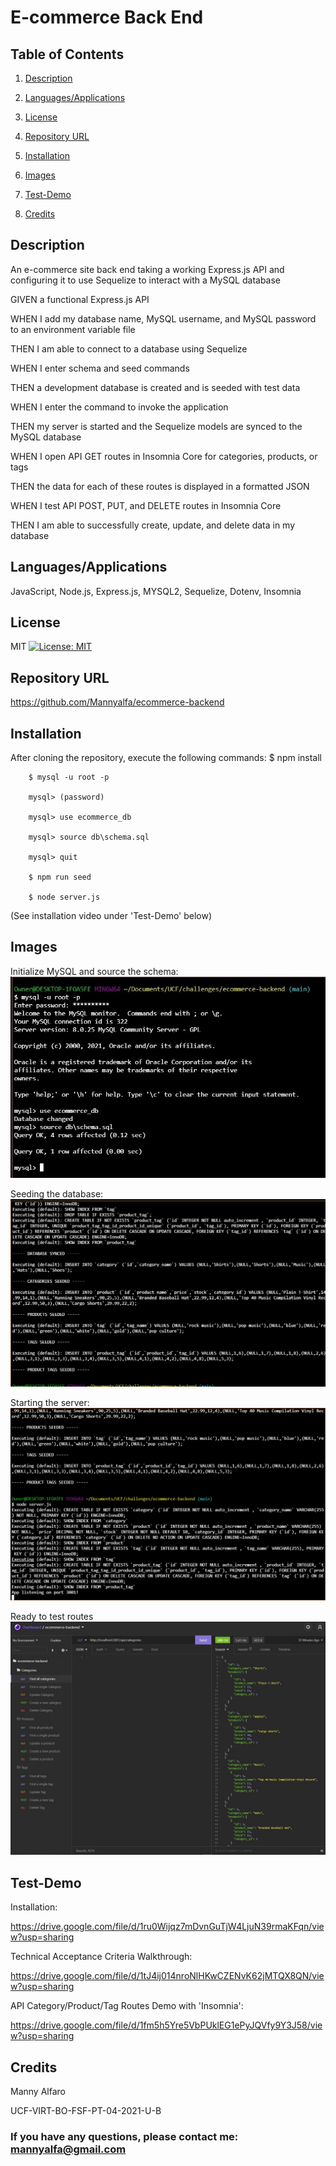 # E-commerce Back End 

## Table of Contents
1. [Description](#description)

2. [Languages/Applications](#languages-applications)

3. [License](#license)

4. [Repository URL](#repository-url)

5. [Installation](#installation)

6. [Images](#Images)

7. [Test-Demo](#test-demo)

8. [Credits](#credits)

## Description

An e-commerce site back end taking a working Express.js API and configuring it to use
Sequelize to interact with a MySQL database

GIVEN a functional Express.js API

WHEN I add my database name, MySQL username, and MySQL password to an environment variable file

THEN I am able to connect to a database using Sequelize

WHEN I enter schema and seed commands

THEN a development database is created and is seeded with test data

WHEN I enter the command to invoke the application

THEN my server is started and the Sequelize models are synced to the MySQL database

WHEN I open API GET routes in Insomnia Core for categories, products, or tags

THEN the data for each of these routes is displayed in a formatted JSON

WHEN I test API POST, PUT, and DELETE routes in Insomnia Core

THEN I am able to successfully create, update, and delete data in my database

## Languages/Applications

JavaScript, Node.js, Express.js, MYSQL2, Sequelize, Dotenv, Insomnia

## License
MIT [![License: MIT](https://img.shields.io/badge/License-MIT-yellow.svg)](https://opensource.org/licenses/MIT)

## Repository URL
https://github.com/Mannyalfa/ecommerce-backend

## Installation
After cloning the repository, execute the following commands:
	$ npm install
    	
        $ mysql -u root -p
    	
        mysql> (password)
    	
        mysql> use ecommerce_db
    	
        mysql> source db\schema.sql    
    	
        mysql> quit
    	
        $ npm run seed
    	
        $ node server.js

(See installation video under 'Test-Demo' below)


## Images
Initialize MySQL and source the schema:
![screenshot](https://github.com/Mannyalfa/ecommerce-backend/blob/main/images/mysql-setup.jpg)

Seeding the database:
![screenshot](https://github.com/Mannyalfa/ecommerce-backend/blob/main/images/seed-database.jpg)

Starting the server:
![screenshot](https://github.com/Mannyalfa/ecommerce-backend/blob/main/images/start-server.jpg)

Ready to test routes
![screenshot](https://github.com/Mannyalfa/ecommerce-backend/blob/main/images/screenshot.jpg)

## Test-Demo
Installation:

https://drive.google.com/file/d/1ru0Wijqz7mDvnGuTjW4LjuN39rmaKFqn/view?usp=sharing

Technical Acceptance Criteria Walkthrough:

https://drive.google.com/file/d/1tJ4ij014nroNlHKwCZENvK62jMTQX8QN/view?usp=sharing

API Category/Product/Tag Routes Demo with 'Insomnia':

https://drive.google.com/file/d/1fm5h5Yre5VbPUklEG1ePyJQVfy9Y3J58/view?usp=sharing
    

## Credits
Manny Alfaro

UCF-VIRT-BO-FSF-PT-04-2021-U-B


### If you have any questions, please contact me: mannyalfa@gmail.com